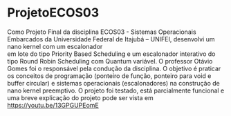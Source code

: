 # ProjetoECOS03
 Como Projeto Final da disciplina ECOS03 - Sistemas Operacionais Embarcados da
Universidade Federal de Itajubá – UNIFEI, desenvolvi um nano kernel com um escalonador  
em lote do tipo Priority Based Scheduling e um escalonador interativo do tipo 
Round Robin Scheduling com Quantum variável. 
O professor Otávio Gomes foi o responsável pela condução da disciplina.
O objetivo é praticar os conceitos de programação (ponteiro de função, ponteiro para
void e buffer circular) e sistemas operacionais (escalonadores) na construção de nano
kernel preemptivo. O projeto foi testado, está parcialmente funcional e uma breve 
explicação do projeto pode ser vista em <https://youtu.be/13GPGUPEomE>

